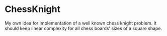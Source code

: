 # ChessKnight
My own idea for implementation of a well known chess knight problem. It should keep linear complexity for all chess boards' sizes of a square shape.
